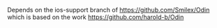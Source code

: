 Depends on the ios-support branch of https://github.com/Smilex/Odin which is based on the work https://github.com/harold-b/Odin
